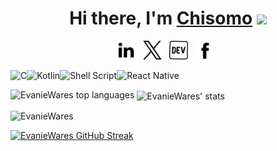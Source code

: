 <div align="center">
  <h1>Hi there, I'm <a href="https://evaniewares.github.io/">Chisomo</a> <img src="https://media.giphy.com/media/hvRJCLFzcasrR4ia7z/giphy.gif" width="25px"></h1>
</div>
<p align='center'>
  <a href="https://www.linkedin.com/in/chisopsyelera/"><img height="30" src="https://raw.githubusercontent.com/EvanieWares/EvanieWares/main/linkedin.png?raw=true"></a>&nbsp;&nbsp;
  <a href="https://twitter.com/EvanieWares"><img height="30" src="https://raw.githubusercontent.com/EvanieWares/EvanieWares/main/twitter.png?raw=true"></a>&nbsp;&nbsp;
  <a href="https://evaniewares.github.io/"><img height="30" src="https://raw.githubusercontent.com/EvanieWares/EvanieWares/main/dev.png?raw=true"></a>&nbsp;&nbsp;
  <a href="https://web.facebook.com/chisomo.psyelera"><img height="30" src="https://raw.githubusercontent.com/EvanieWares/EvanieWares/main/facebook.png?raw=true"></a>&nbsp;&nbsp;
</p>

<img align="left" alt="C" src="https://img.shields.io/badge/c-%2300599C.svg?style=for-the-badge&logo=c&logoColor=white" />
<img align="left" alt="Kotlin" src="https://img.shields.io/badge/Kotlin-0095D5?&style=for-the-badge&logo=kotlin&logoColor=white" />
<img align="left" alt="Shell Script" src="https://img.shields.io/badge/Shell_Script-121011?style=for-the-badge&logo=gnu-bash&logoColor=white" />
<img alt="React Native" src="https://img.shields.io/badge/React_Native-20232A?style=for-the-badge&logo=react&logoColor=61DAFB" />

<p><img align="left" src="https://github-readme-stats.vercel.app/api/top-langs?username=EvanieWares&show_icons=true&locale=en&layout=compact" alt="EvanieWares top languages" /></p>
<p>&nbsp;<img align="center" src="https://github-readme-stats.vercel.app/api?username=EvanieWares&show_icons=true&locale=en" alt="EvanieWares' stats" /></p>
<p><img align="center" src="https://github-readme-streak-stats.herokuapp.com/?user=EvanieWares&" alt="EvanieWares" /></p>
<p><a href="https://git.io/streak-stats"><img src="https://github-readme-streak-stats.herokuapp.com?user=EvanieWares&theme=transparent" alt="EvanieWares GitHub Streak" /></a></p>
